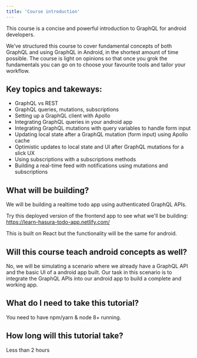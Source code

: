 ```yaml
---
title: 'Course introduction'
---
```


This course is a concise and powerful introduction to GraphQL for android developers.

We’ve structured this course to cover fundamental concepts of both GraphQL and using GraphQL in Android, in the shortest amount of time possible. The course is light on opinions so that once you grok the fundamentals you can go on to choose your favourite tools and tailor your workflow.

## Key topics and takeways:

- GraphQL vs REST
- GraphQL queries, mutations, subscriptions
- Setting up a GraphQL client with Apollo
- Integrating GraphQL queries in your android app
- Integrating GraphQL mutations with query variables to handle form input
- Updating local state after a GraphQL mutation (form input) using Apollo cache
- Optimistic updates to local state and UI after GraphQL mutations for a slick UX
- Using subscriptions with a subscriptions methods
- Building a real-time feed with notifications using mutations and subscriptions

## What will be building?

We will be building a realtime todo app using authenticated GraphQL APIs.

Try this deployed version of the frontend app to see what we'll be building: https://learn-hasura-todo-app.netlify.com/

This is built on React but the functionality will be the same for android.

## Will this course teach android concepts as well?

No, we will be simulating a scenario where we already have a
GraphQL API and the basic UI of a android app built. Our task in this
scenario is to integrate the GraphQL APIs into our android app to build
a complete and working app.

## What do I need to take this tutorial?

You need to have npm/yarn & node 8+ running.

## How long will this tutorial take?

Less than 2 hours

